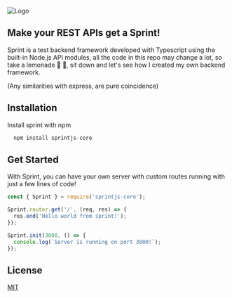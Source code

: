
![Logo](https://repository-images.githubusercontent.com/598000748/0ff311df-4420-4e17-ade6-9499f9f78c68)


## Make your REST APIs get a Sprint!

Sprint is a test backend framework developed with Typescript using the built-in Node.js API modules, all the code in this repo may change a lot, so take a lemonade 🍋 🥃, sit down and let's see how I created my own backend framework.

(Any similarities with express, are pure coincidence)
## Installation

Install sprint with npm

```bash
  npm install sprintjs-core
```
    
## Get Started
With Sprint, you can have your own server with custom routes running with just a few lines of code!
```javascript
const { Sprint } = require('sprintjs-core');

Sprint.router.get('/', (req, res) => {
  res.end('Hello world from sprint!');
});

Sprint.init(3000, () => {
  console.log(`Server is running on port 3000!`);
});

```


## License

[MIT](https://choosealicense.com/licenses/mit/)

